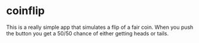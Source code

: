 # coinflip
This is a really simple app that simulates a flip of a fair coin. When you
push the button you get a 50/50 chance of either getting heads or tails.
